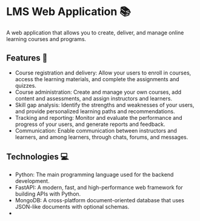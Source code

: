 # LMS Web Application 📚

A web application that allows you to create, deliver, and manage online learning courses and programs.

## Features 🚀

- Course registration and delivery: Allow your users to enroll in courses, access the learning materials, and complete the assignments and quizzes.
- Course administration: Create and manage your own courses, add content and assessments, and assign instructors and learners.
- Skill gap analysis: Identify the strengths and weaknesses of your users, and provide personalized learning paths and recommendations.
- Tracking and reporting: Monitor and evaluate the performance and progress of your users, and generate reports and feedback.
- Communication: Enable communication between instructors and learners, and among learners, through chats, forums, and messages.

## Technologies 💻

- Python: The main programming language used for the backend development.
- FastAPI: A modern, fast, and high-performance web framework for building APIs with Python.
- MongoDB: A cross-platform document-oriented database that uses JSON-like documents with optional schemas.
- 